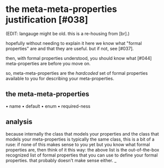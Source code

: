 # the meta-meta-properties justification [#038]

(EDIT: langauge might be old. this is a re-housing from [br].)

hopefully without needing to explain it here we know what "formal
properties" are and that they are useful. but if not, see [#037].

then, with formal properties understood, you should know what [#044]
meta-properties are before you move on.

so, meta-meta-properties are the *hardcoded* set of formal properties
available to you for describing your meta-properties.




## the meta-meta-properties

  • name
  • default
  • enum
  • required-ness



## analysis

because internally the class that models your properties and the class
that models your meta-properties is typically the same class, this is a
bit of a ruse: if none of this makes sense to you yet but you know what
formal properties are, then think of it this way: the above list is the
out-of-the-box recognized list of formal properties that you can use to
define your formal properties. that probably doesn't make sense either.
_
